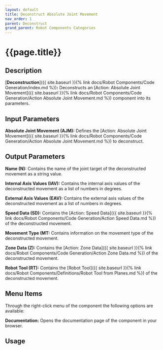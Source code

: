 ```yaml
---
layout: default
title: Deconstruct Absolute Joint Movement
nav_order: 1
parent: Deconstruct
grand_parent: Robot Components Categories
---
```


# **{{page.title}}**

## **Description**

[**Deconstruction**]({{ site.baseurl }}{% link docs/Robot Components/Code Generation/index.md %})**:** Deconstructs an [Action: Absolute Joint Movement]({{ site.baseurl }}{% link docs/Robot Components/Code Generation/Action Absolute Joint Movement.md %}) component into its parameters.

## **Input Parameters**

**Absolute Joint Movement (AJM):** Defines the [Action: Absolute Joint Movement]({{ site.baseurl }}{% link docs/Robot Components/Code Generation/Action Absolute Joint Movement.md %}) to deconstruct.

## **Output Parameters**

**Name (N):** Contains the name of the joint target of the deconstructed movement as a string value. 

**Internal Axis Values (IAV):** Contains the internal axis values of the deconstructed movement as a list of numbers in degrees.

**External Axis Values (EAV):** Contains the external axis values of the deconstructed movement as a list of numbers in degrees.

**Speed Data (SD):** Contains the [Action: Speed Data]({{ site.baseurl }}{% link docs/Robot Components/Code Generation/Action Speed Data.md %}) of the deconstructed movement. 

**Movement Type (MT:** Contains information on the movement type of the deconstructed movement.

**Zone Data (Z):** Contains the [Action: Zone Data]({{ site.baseurl }}{% link docs/Robot Components/Code Generation/Action Zone Data.md %}) of the deconstructed movement.

**Robot Tool (RT):** Contains the [Robot Tool]({{ site.baseurl }}{% link docs/Robot Components/Definitions/Robot Tool from Planes.md %}) of the deconstructed movement.

## **Menu Items**

Through the right-click menu of the component the following options are available:

**Documentation:** Opens the documentation page of the component in your browser.

## **Usage**


